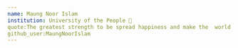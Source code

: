 ```yaml
---
name: Maung Noor Islam 
institution: University of the People 🚩 
quote:The greatest strength to be spread happiness and make the  world a better place, the greatest gift the younger generation to give an education, they can do so many things just we can changed their history.   
github_user:MaungNoorIslam
---
```

